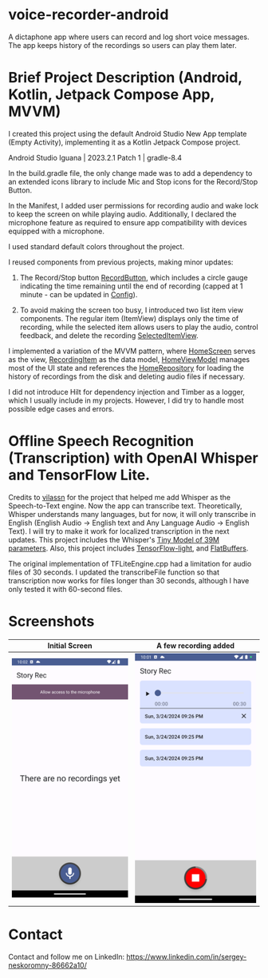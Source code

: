 # voice-recorder-android

A dictaphone app where users can record and log short voice messages. The app keeps history of the
recordings so users can play them later.

# Brief Project Description (Android, Kotlin, Jetpack Compose App, MVVM)

I created this project using the default Android Studio New App template (Empty Activity),
implementing it as a Kotlin Jetpack Compose project.

Android Studio Iguana | 2023.2.1 Patch 1 | gradle-8.4

In the build.gradle file, the only change made was to add a dependency to an extended icons library
to include Mic and Stop icons for the Record/Stop Button.

In the Manifest, I added user permissions for recording audio and wake lock to keep the screen on
while playing audio. Additionally, I declared the microphone feature as required to ensure app
compatibility with devices equipped with a microphone.

I used standard default colors throughout the project.

I reused components from previous projects, making minor updates:

1. The Record/Stop button [RecordButton](https://github.com/sergenes/voice-recorder-android/blob/main/app/src/main/java/com/sergey/nes/recorder/ui/components/RecordButton.kt), which includes a circle gauge indicating the time
   remaining until the end of recording (capped at 1 minute - can be updated in [Config](https://github.com/sergenes/voice-recorder-android/blob/main/app/src/main/java/com/sergey/nes/recorder/app/Config.kt)).

2. To avoid making the screen too busy, I introduced two list item view components. The regular
   item (ItemView) displays only the time of recording, while the selected item allows users to play
   the audio, control feedback, and delete the recording [SelectedItemView](https://github.com/sergenes/voice-recorder-android/blob/main/app/src/main/java/com/sergey/nes/recorder/ui/components/ItemViews.kt).

I implemented a variation of the MVVM pattern, where [HomeScreen](https://github.com/sergenes/voice-recorder-android/blob/main/app/src/main/java/com/sergey/nes/recorder/ui/home/HomeScreen.kt) serves as the view, [RecordingItem](https://github.com/sergenes/voice-recorder-android/blob/main/app/src/main/java/com/sergey/nes/recorder/models/DataModels.kt) as
the data model, [HomeViewModel](https://github.com/sergenes/voice-recorder-android/blob/main/app/src/main/java/com/sergey/nes/recorder/ui/home/HomeViewModel.kt) manages most of the UI state and references the [HomeRepository](https://github.com/sergenes/voice-recorder-android/blob/main/app/src/main/java/com/sergey/nes/recorder/ui/home/HomeRepository.kt) for
loading the history of recordings from the disk and deleting audio files if necessary.

I did not introduce Hilt for dependency injection and Timber as a logger, which I usually include in
my projects. However, I did try to handle most possible edge cases and errors.

# Offline Speech Recognition (Transcription) with OpenAI Whisper and TensorFlow Lite.

Credits to [vilassn](https://github.com/vilassn/whisper_android) for the project that helped me add Whisper as the Speech-to-Text engine. Now the app can transcribe text. Theoretically, Whisper understands many languages, but for now, it will only transcribe in English (English Audio -> English text and Any Language Audio -> English Text). I will try to make it work for localized transcription in the next updates.
This project includes the Whisper's [Tiny Model of 39M parameters](https://github.com/openai/whisper/blob/main/model-card.md).
Also, this project includes [TensorFlow-light](https://www.tensorflow.org/lite), and [FlatBuffers](https://github.com/google/flatbuffers).

The original implementation of TFLiteEngine.cpp had a limitation for audio files of 30 seconds. I updated the transcribeFile function so that transcription now works for files longer than 30 seconds, although I have only tested it with 60-second files.

# Screenshots

Initial Screen  | A few recording added
:-------------------------:|:-------------------------:
![Image](Screenshot_1.png) | ![Image](Screenshot_2.png)

Contact
=================================
Contact and follow me on LinkedIn: https://www.linkedin.com/in/sergey-neskoromny-86662a10/